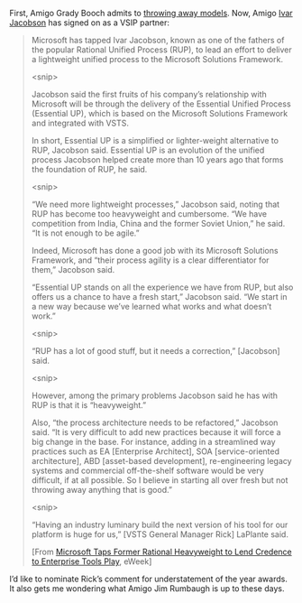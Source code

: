 First, Amigo Grady Booch admits to [throwing away
models](http://devhawk.net/2005/11/07/grady-booch-sez-throw-models-away/).
Now, Amigo [Ivar Jacobson](http://www.ivarjacobson.com) has signed on as
a VSIP partner:

> Microsoft has tapped Ivar Jacobson, known as one of the fathers of the
> popular Rational Unified Process (RUP), to lead an effort to deliver a
> lightweight unified process to the Microsoft Solutions Framework.
>
> \<snip\>
>
> Jacobson said the first fruits of his company’s relationship with
> Microsoft will be through the delivery of the Essential Unified
> Process (Essential UP), which is based on the Microsoft Solutions
> Framework and integrated with VSTS.
>
> In short, Essential UP is a simplified or lighter-weight alternative
> to RUP, Jacobson said. Essential UP is an evolution of the unified
> process Jacobson helped create more than 10 years ago that forms the
> foundation of RUP, he said.
>
> \<snip\>
>
> “We need more lightweight processes,” Jacobson said, noting that RUP
> has become too heavyweight and cumbersome. “We have competition from
> India, China and the former Soviet Union,” he said. “It is not enough
> to be agile.”
>
> Indeed, Microsoft has done a good job with its Microsoft Solutions
> Framework, and “their process agility is a clear differentiator for
> them,” Jacobson said.
>
> “Essential UP stands on all the experience we have from RUP, but also
> offers us a chance to have a fresh start,” Jacobson said. “We start in
> a new way because we’ve learned what works and what doesn’t work.”
>
> \<snip\>
>
> “RUP has a lot of good stuff, but it needs a correction,” [Jacobson]
> said.
>
> \<snip\>
>
> However, among the primary problems Jacobson said he has with RUP is
> that it is “heavyweight.”
>
> Also, “the process architecture needs to be refactored,” Jacobson
> said. “It is very difficult to add new practices because it will force
> a big change in the base. For instance, adding in a streamlined way
> practices such as EA [Enterprise Architect], SOA [service-oriented
> architecture], ABD [asset-based development], re-engineering legacy
> systems and commercial off-the-shelf software would be very difficult,
> if at all possible. So I believe in starting all over fresh but not
> throwing away anything that is good.”
>
> \<snip\>
>
> “Having an industry luminary build the next version of his tool for
> our platform is huge for us,” [VSTS General Manager Rick] LaPlante
> said.
>
> [From <span class="Article_Title">[Microsoft Taps Former Rational
> Heavyweight to Lend Credence to Enterprise Tools
> Play](http://www.eweek.com/article2/0,1895,1886531,00.asp),
> eWeek]</span>

I’d like to nominate Rick’s comment for understatement of the year
awards. It also gets me wondering what Amigo Jim Rumbaugh is up to these
days.

 
